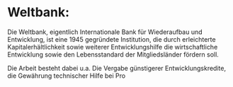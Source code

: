 # Weltbank:
Die Weltbank, eigentlich Internationale Bank für Wiederaufbau und Entwicklung, ist eine 1945 gegründete Institution, die durch erleichterte Kapitalerhältlichkeit sowie weiterer Entwicklungshilfe die wirtschaftliche Entwicklung sowie den Lebensstandard der Mitgliedsländer fördern soll.

Die Arbeit besteht dabei u.a. Die Vergabe günstigerer Entwicklungskredite, die Gewährung technischer Hilfe bei Pro